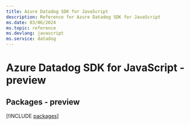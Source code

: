 ```yaml
---
title: Azure Datadog SDK for JavaScript
description: Reference for Azure Datadog SDK for JavaScript
ms.date: 03/06/2024
ms.topic: reference
ms.devlang: javascript
ms.service: datadog
---
```

# Azure Datadog SDK for JavaScript - preview
## Packages - preview
[!INCLUDE [packages](datadog-index.md)]